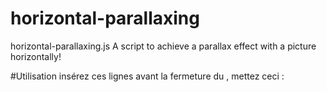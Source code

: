 # horizontal-parallaxing
horizontal-parallaxing.js A script to achieve a parallax effect with a picture horizontally!

#Utilisation
insérez ces lignes avant la fermeture du <body>, mettez ceci :

<script type="text/javascript" src="../az8rcd64s/j45fSS/jquery.scrollVertical.js"></script>
<script type="text/javascript">
  $("l'element que vous voulez séléctionner").scrollVertical({
    urlImg: url_de_votre_image
  });
</script>
